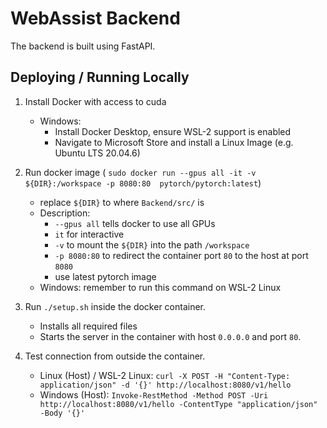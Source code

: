 # WebAssist Backend

The backend is built using FastAPI.

## Deploying / Running Locally

1. Install Docker with access to cuda
    - Windows:
        - Install Docker Desktop, ensure WSL-2 support is enabled
        - Navigate to Microsoft Store and install a Linux Image (e.g. Ubuntu LTS 20.04.6)

1. Run docker image ( `sudo docker run --gpus all -it -v ${DIR}:/workspace -p 8080:80  pytorch/pytorch:latest`)
    - replace `${DIR}` to where `Backend/src/` is
    - Description:
        - `--gpus all` tells docker to use all GPUs
        - `it` for interactive
        - `-v` to mount the `${DIR}` into the path `/workspace`
        - `-p 8080:80` to redirect the container port `80` to the host at port `8080`
        - use latest pytorch image
    - Windows: remember to run this command on WSL-2 Linux

1. Run `./setup.sh` inside the docker container.
    - Installs all required files
    - Starts the server in the container with host `0.0.0.0` and port `80`.

1. Test connection from outside the container.
    - Linux (Host) / WSL-2 Linux:
        `curl -X POST -H "Content-Type: application/json" -d '{}' http://localhost:8080/v1/hello`
    - Windows (Host):
         `Invoke-RestMethod -Method POST -Uri http://localhost:8080/v1/hello -ContentType "application/json" -Body '{}'`
